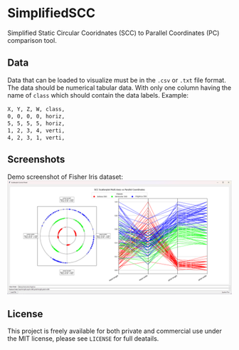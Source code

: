 # SimplifiedSCC

Simplified Static Circular Cooridnates (SCC) to Parallel Coordinates (PC) comparison tool.

## Data

Data that can be loaded to visualize must be in the `.csv` or `.txt` file format. The data should be numerical tabular data. With only one column having the name of `class` which should contain the data labels. Example:

```csv
X, Y, Z, W, class,
0, 0, 0, 0, horiz,
5, 5, 5, 5, horiz,
1, 2, 3, 4, verti,
4, 2, 3, 1, verti,
```

## Screenshots

Demo screenshot of Fisher Iris dataset:
![Demo screenshot of Iris dataset](screenshots/demo_iris.png)

## License

This project is freely available for both private and commercial use under the MIT license, please see `LICENSE` for full deatails.

